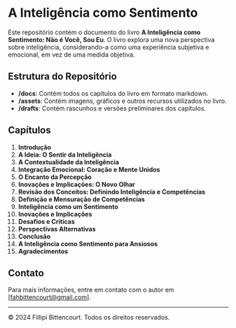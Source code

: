 # A Inteligência como Sentimento

Este repositório contém o documento do livro **A Inteligência como Sentimento: Não é Você, Sou Eu**. O livro explora uma nova perspectiva sobre inteligência, considerando-a como uma experiência subjetiva e emocional, em vez de uma medida objetiva.

## Estrutura do Repositório

- **/docs**: Contém todos os capítulos do livro em formato markdown.
- **/assets**: Contém imagens, gráficos e outros recursos utilizados no livro.
- **/drafts**: Contém rascunhos e versões preliminares dos capítulos.

## Capítulos

1. **Introdução**
2. **A Ideia: O Sentir da Inteligência**
3. **A Contextualidade da Inteligência**
4. **Integração Emocional: Coração e Mente Unidos**
5. **O Encanto da Percepção**
6. **Inovações e Implicações: O Novo Olhar**
7. **Revisão dos Conceitos: Definindo Inteligência e Competências**
8. **Definição e Mensuração de Competências**
9. **Inteligência como um Sentimento**
10. **Inovações e Implicações**
11. **Desafios e Críticas**
12. **Perspectivas Alternativas**
13. **Conclusão**
14. **A Inteligência como Sentimento para Ansiosos**
15. **Agradecimentos**

## Contato

Para mais informações, entre em contato com o autor em [fahbittencourt@gmail.com].

---

© 2024 Fillipi Bittencourt. Todos os direitos reservados.
